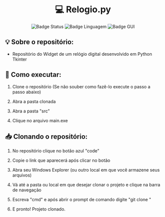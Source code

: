 <div align="center">

# 💻 Relogio.py

</div>

<div align ="center">

![Badge Status](http://img.shields.io/static/v1?label=STATUS&message=CONCLUIDO&color=GREEN&style=for-the-badge)
![Badge Linguagem](http://img.shields.io/static/v1?label=Linguagens&message=PYTHON&color=blue&style=for-the-badge)
![Badge GUI](http://img.shields.io/static/v1?label=GUI&message=TKINTER&color=red&style=for-the-badge)


</div>

## 💡 Sobre o repositório:

- Repositório do Widget de um relógio digital desenvolvido em Python Tkinter

## 🔨 Como executar:

1. Clone o repositório (Se não souber como fazê-lo execute o passo a passo abaixo)

2. Abra a pasta clonada
   
3. Abra a pasta "src"
   
4. Clique no arquivo main.exe

## 📥 Clonando o repositório:

1. No repositório clique no botão azul "code"

2. Copie o link que aparecerá após clicar no botão

3. Abra seu Windows Explorer (ou outro local em que você armazene seus arquivos)

4. Vá até a pasta ou local em que desejar clonar o projeto e clique na barra de navegação

5. Escreva "cmd" e após abrir o prompt de comando digite "git clone <link copiado>"

6. E pronto! Projeto clonado.
